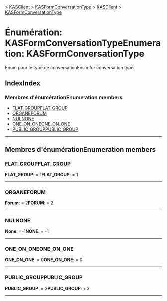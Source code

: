 <span data-ttu-id="9353f-101">[](../README.md) > [KASClient](../modules/kasclient.md) > [KASFormConversationType](../enums/kasclient.kasformconversationtype.md)</span><span class="sxs-lookup"><span data-stu-id="9353f-101">[](../README.md) > [KASClient](../modules/kasclient.md) > [KASFormConversationType](../enums/kasclient.kasformconversationtype.md)</span></span>

# <a name="enumeration-kasformconversationtype"></a><span data-ttu-id="9353f-102">Énumération: KASFormConversationType</span><span class="sxs-lookup"><span data-stu-id="9353f-102">Enumeration: KASFormConversationType</span></span>

<span data-ttu-id="9353f-103">Enum pour le type de conversation</span><span class="sxs-lookup"><span data-stu-id="9353f-103">Enum for conversation type</span></span>
## <a name="index"></a><span data-ttu-id="9353f-104">Index</span><span class="sxs-lookup"><span data-stu-id="9353f-104">Index</span></span>

### <a name="enumeration-members"></a><span data-ttu-id="9353f-105">Membres d'énumération</span><span class="sxs-lookup"><span data-stu-id="9353f-105">Enumeration members</span></span>

* [<span data-ttu-id="9353f-106">FLAT_GROUP</span><span class="sxs-lookup"><span data-stu-id="9353f-106">FLAT_GROUP</span></span>](kasclient.kasformconversationtype.md#flat_group)
* [<span data-ttu-id="9353f-107">ORGANE</span><span class="sxs-lookup"><span data-stu-id="9353f-107">FORUM</span></span>](kasclient.kasformconversationtype.md#forum)
* [<span data-ttu-id="9353f-108">NUL</span><span class="sxs-lookup"><span data-stu-id="9353f-108">NONE</span></span>](kasclient.kasformconversationtype.md#none)
* [<span data-ttu-id="9353f-109">ONE_ON_ONE</span><span class="sxs-lookup"><span data-stu-id="9353f-109">ONE_ON_ONE</span></span>](kasclient.kasformconversationtype.md#one_on_one)
* [<span data-ttu-id="9353f-110">PUBLIC_GROUP</span><span class="sxs-lookup"><span data-stu-id="9353f-110">PUBLIC_GROUP</span></span>](kasclient.kasformconversationtype.md#public_group)

---

## <a name="enumeration-members"></a><span data-ttu-id="9353f-111">Membres d'énumération</span><span class="sxs-lookup"><span data-stu-id="9353f-111">Enumeration members</span></span>

<a id="flat_group"></a>

###  <a name="flatgroup"></a><span data-ttu-id="9353f-112">FLAT_GROUP</span><span class="sxs-lookup"><span data-stu-id="9353f-112">FLAT_GROUP</span></span>

<span data-ttu-id="9353f-113">**FLAT_GROUP**: = 1</span><span class="sxs-lookup"><span data-stu-id="9353f-113">**FLAT_GROUP**:  = 1</span></span>

___

<a id="forum"></a>

###  <a name="forum"></a><span data-ttu-id="9353f-114">ORGANE</span><span class="sxs-lookup"><span data-stu-id="9353f-114">FORUM</span></span>

<span data-ttu-id="9353f-115">**Forum**: = 2</span><span class="sxs-lookup"><span data-stu-id="9353f-115">**FORUM**:  = 2</span></span>

___

<a id="none"></a>

###  <a name="none"></a><span data-ttu-id="9353f-116">NUL</span><span class="sxs-lookup"><span data-stu-id="9353f-116">NONE</span></span>

<span data-ttu-id="9353f-117">**None**: =-1</span><span class="sxs-lookup"><span data-stu-id="9353f-117">**NONE**:  =  -1</span></span>

___

<a id="one_on_one"></a>

###  <a name="oneonone"></a><span data-ttu-id="9353f-118">ONE_ON_ONE</span><span class="sxs-lookup"><span data-stu-id="9353f-118">ONE_ON_ONE</span></span>

<span data-ttu-id="9353f-119">**ONE_ON_ONE**: = 0</span><span class="sxs-lookup"><span data-stu-id="9353f-119">**ONE_ON_ONE**:  = 0</span></span>

___

<a id="public_group"></a>

###  <a name="publicgroup"></a><span data-ttu-id="9353f-120">PUBLIC_GROUP</span><span class="sxs-lookup"><span data-stu-id="9353f-120">PUBLIC_GROUP</span></span>

<span data-ttu-id="9353f-121">**PUBLIC_GROUP**: = 3</span><span class="sxs-lookup"><span data-stu-id="9353f-121">**PUBLIC_GROUP**:  = 3</span></span>

___

